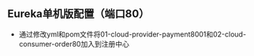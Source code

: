 ## Eureka单机版配置（端口80）

- 通过修改yml和pom文件将01-cloud-provider-payment8001和02-cloud-consumer-order80加入到注册中心

